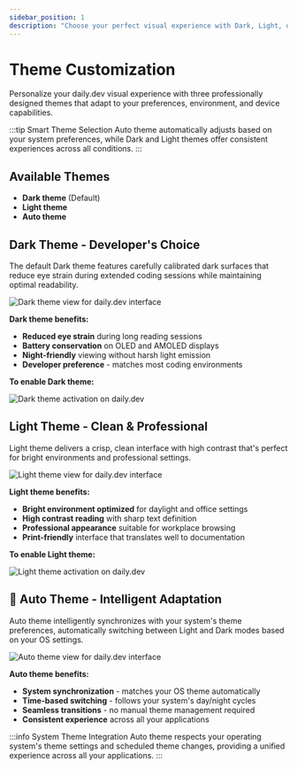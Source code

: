 ```yaml
---
sidebar_position: 1
description: "Choose your perfect visual experience with Dark, Light, or Auto themes. Optimize for comfort, battery life, and personal preference."
---
```


# Theme Customization

Personalize your daily.dev visual experience with three professionally designed themes that adapt to your preferences, environment, and device capabilities.

:::tip Smart Theme Selection
Auto theme automatically adjusts based on your system preferences, while Dark and Light themes offer consistent experiences across all conditions.
:::

## Available Themes

- **Dark theme** (Default)
- **Light theme** 
- **Auto theme**

## Dark Theme - Developer's Choice

The default Dark theme features carefully calibrated dark surfaces that reduce eye strain during extended coding sessions while maintaining optimal readability.

![Dark theme view for daily.dev interface](https://daily-now-res.cloudinary.com/image/upload/v1722601800/docs-v2/6916a1da-db83-41a7-8a6c-590bc7d99b5a.png)

**Dark theme benefits:**
- **Reduced eye strain** during long reading sessions
- **Battery conservation** on OLED and AMOLED displays
- **Night-friendly** viewing without harsh light emission
- **Developer preference** - matches most coding environments

**To enable Dark theme:**

![Dark theme activation on daily.dev](https://daily-now-res.cloudinary.com/image/upload/v1722601830/docs-v2/43e5fae1-02e4-48f8-b218-305e7008bcc0.png)

## Light Theme - Clean & Professional

Light theme delivers a crisp, clean interface with high contrast that's perfect for bright environments and professional settings.

![Light theme view for daily.dev interface](https://daily-now-res.cloudinary.com/image/upload/v1722601855/docs-v2/c735a963-21a7-4615-bd08-213641db7dc0.png)

**Light theme benefits:**
- **Bright environment optimized** for daylight and office settings
- **High contrast reading** with sharp text definition
- **Professional appearance** suitable for workplace browsing
- **Print-friendly** interface that translates well to documentation

**To enable Light theme:**

![Light theme activation on daily.dev](https://daily-now-res.cloudinary.com/image/upload/v1722601874/docs-v2/64c8e692-1826-4f1f-9b33-9f1250e28f8d.png)

## 🔄 Auto Theme - Intelligent Adaptation

Auto theme intelligently synchronizes with your system's theme preferences, automatically switching between Light and Dark modes based on your OS settings.

![Auto theme view for daily.dev interface](https://daily-now-res.cloudinary.com/image/upload/v1722601887/docs-v2/8c745869-ed77-40ee-976a-5830c4694ba7.png)

**Auto theme benefits:**
- **System synchronization** - matches your OS theme automatically
- **Time-based switching** - follows your system's day/night cycles
- **Seamless transitions** - no manual theme management required
- **Consistent experience** across all your applications

:::info System Theme Integration
Auto theme respects your operating system's theme settings and scheduled theme changes, providing a unified experience across all your applications.
:::
